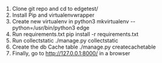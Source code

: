 1. Clone git repo and cd to edgetest/
2. Install Pip and virtualenvwrapper
3. Create new virtualenv in python3
	mkvirtualenv --python=/usr/bin/python3 edge
4. Run requirements.txt
   	pip install -r requirements.txt
5. Run collectstatic
	./manage.py collectstatic
6. Create the db Cache table
	./manage.py createcachetable
7. Finally, go to http://127.0.0.1:8000/ in a browser
